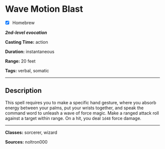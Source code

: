 # Wave Motion Blast

- [x] Homebrew

***2nd-level evocation***

**Casting Time:** action

**Duration:** instantaneous

**Range:** 20 feet

**Tags:** verbal, somatic

---

## Description
This spell requires you to make a specific hand gesture, where you absorb energy between your palms, put your wrists together, and speak the command word to unleash a wave of force magic. Make a ranged attack roll against a target within range. On a hit, you deal `1d48` force damage.

---

**Classes:** sorcerer, wizard

**Sources:** noltron000
